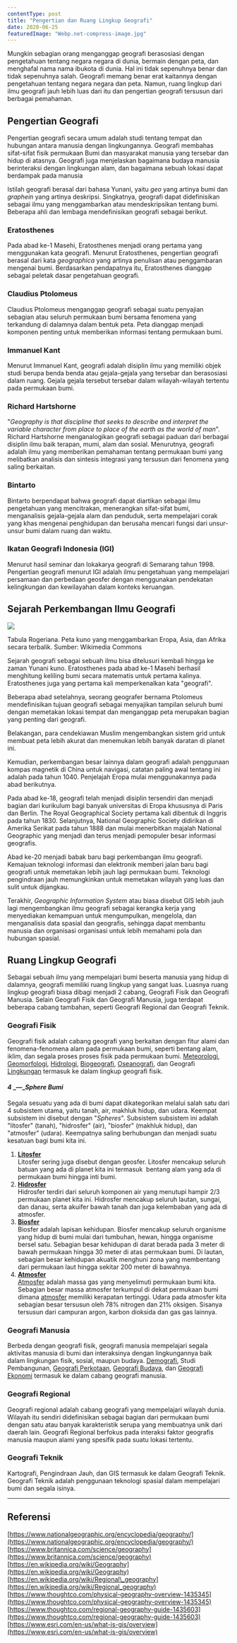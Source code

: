 ```yaml
---
contentType: post
title: "Pengertian dan Ruang Lingkup Geografi"
date: 2020-06-25
featuredImage: "Webp.net-compress-image.jpg"
---
```


Mungkin sebagian orang menganggap geografi berasosiasi dengan pengetahuan tentang negara negara di dunia, bermain dengan peta, dan menghafal nama nama ibukota di dunia. Hal ini tidak sepenuhnya benar dan tidak sepenuhnya salah. Geografi memang benar erat kaitannya dengan pengetahuan tentang negara negara dan peta. Namun, ruang lingkup dari ilmu geografi jauh lebih luas dari itu dan pengertian geografi tersusun dari berbagai pemahaman.

## Pengertian Geografi

Pengertian geografi secara umum adalah studi tentang tempat dan hubungan antara manusia dengan lingkungannya. Geografi membahas sifat-sifat fisik permukaan Bumi dan masyarakat manusia yang tersebar dan hidup di atasnya. Geografi juga menjelaskan bagaimana budaya manusia berinteraksi dengan lingkungan alam, dan bagaimana sebuah lokasi dapat berdampak pada manusia

Istilah geografi berasal dari bahasa Yunani, yaitu _geo_ yang artinya bumi dan _graphein_ yang artinya deskripsi. Singkatnya, geografi dapat didefinisikan sebagai ilmu yang menggambarkan atau mendeskripsikan tentang bumi. Beberapa ahli dan lembaga mendefinisikan geografi sebagai berikut.

### Eratosthenes

Pada abad ke-1 Masehi, Eratosthenes menjadi orang pertama yang menggunakan kata geografi. Menurut Eratosthenes, pengertian geografi berasal dari kata _geographica_ yang artinya penulisan atau penggambaran mengenai bumi. Berdasarkan pendapatnya itu, Eratosthenes dianggap sebagai peletak dasar pengetahuan geografi.

### Claudius Ptolomeus

Claudius Ptolomeus menganggap geografi sebagai suatu penyajian sebagian atau seluruh permukaan bumi bersama fenomena yang terkandung di dalamnya dalam bentuk peta. Peta dianggap menjadi komponen penting untuk memberikan informasi tentang permukaan bumi.

### Immanuel Kant

Menurut Immanuel Kant, geografi adalah disiplin ilmu yang memiliki objek studi berupa benda benda atau gejala-gejala yang tersebar dan berasosiasi dalam ruang. Gejala gejala tersebut tersebar dalam wilayah-wilayah tertentu pada permukaan bumi.

### Richard Hartshorne

"_Geography is that discipline that seeks to describe and interpret the variable character from place to place of the earth as the world of man_". Richard Hartshorne menganalogikan geografi sebagai paduan dari berbagai disiplin ilmu baik terapan, mumi, alam dan sosial. Menurutnya, geografi adalah ilmu yang memberikan pemahaman tentang permukaan bumi yang melibatkan analisis dan sintesis integrasi yang tersusun dari fenomena yang saling berkaitan.

### Bintarto

Bintarto berpendapat bahwa geografi dapat diartikan sebagai ilmu pengetahuan yang mencitrakan, menerangkan sifat-sifat bumi, menganalisis gejala-gejala alam dan penduduk, serta mempelajari corak yang khas mengenai penghidupan dan berusaha mencari fungsi dari unsur-unsur bumi dalam ruang dan waktu.

### Ikatan Geografi Indonesia (IGI)

Menurut hasil seminar dan lokakarya geografi di Semarang tahun 1998. Pengertian geografi menurut IGI adalah ilmu pengetahuan yang mempelajari persamaan dan perbedaan geosfer dengan menggunakan pendekatan kelingkungan dan kewilayahan dalam konteks keruangan.

## Sejarah Perkembangan Ilmu Geografi

![](images/uploads/image-3.jpeg)

Tabula Rogeriana. Peta kuno yang menggambarkan Eropa, Asia, dan Afrika secara terbalik. Sumber: Wikimedia Commons

Sejarah geografi sebagai sebuah ilmu bisa ditelusuri kembali hingga ke zaman Yunani kuno. Eratosthenes pada abad ke-1 Masehi berhasil menghitung keliling bumi secara matematis untuk pertama kalinya. Eratosthenes juga yang pertama kali memperkenalkan kata "geografi".

Beberapa abad setelahnya, seorang geografer bernama Ptolomeus mendefinisikan tujuan geografi sebagai menyajikan tampilan seluruh bumi dengan memetakan lokasi tempat dan menganggap peta merupakan bagian yang penting dari geografi.

Belakangan, para cendekiawan Muslim mengembangkan sistem grid untuk membuat peta lebih akurat dan menemukan lebih banyak daratan di planet ini.

Kemudian, perkembangan besar lainnya dalam geografi adalah penggunaan kompas magnetik di China untuk navigasi, catatan paling awal tentang ini adalah pada tahun 1040. Penjelajah Eropa mulai menggunakannya pada abad berikutnya.

Pada abad ke-18, geografi telah menjadi disiplin tersendiri dan menjadi bagian dari kurikulum bagi banyak universitas di Eropa khususnya di Paris dan Berlin. The Royal Geographical Society pertama kali dibentuk di Inggris pada tahun 1830. Selanjutnya, National Geographic Society didirikan di Amerika Serikat pada tahun 1888 dan mulai menerbitkan majalah National Geographic yang menjadi dan terus menjadi pemopuler besar informasi geografis.

Abad ke-20 menjadi babak baru bagi perkembangan ilmu geografi. Kemajuan teknologi informasi dan elektronik memberi jalan baru bagi geografi untuk memetakan lebih jauh lagi permukaan bumi. Teknologi pengindraan jauh memungkinkan untuk memetakan wilayah yang luas dan sulit untuk dijangkau.

Terakhir, _Geographic Information System_ atau biasa disebut GIS lebih jauh lagi mengembangkan ilmu geografi sebagai kerangka kerja yang menyediakan kemampuan untuk mengumpulkan, mengelola, dan menganalisis data spasial dan geografis, sehingga dapat membantu manusia dan organisasi organisasi untuk lebih memahami pola dan hubungan spasial.

## Ruang Lingkup Geografi

Sebagai sebuah ilmu yang mempelajari bumi beserta manusia yang hidup di dalamnya, geografi memiliki ruang lingkup yang sangat luas. Luasnya ruang lingkup geografi biasa dibagi menjadi 2 cabang, Geografi Fisik dan Geografi Manusia. Selain Geografi Fisik dan Geografi Manusia, juga terdapat beberapa cabang tambahan, seperti Geografi Regional dan Geografi Teknik.

### Geografi Fisik

Geografi fisik adalah cabang geografi yang berkaitan dengan fitur alami dan fenomena-fenomena alam pada permukaan bumi, seperti bentang alam, iklim, dan segala proses proses fisik pada permukaan bumi. [Meteorologi](https://supergeografi.com/atmosfer/), [Geomorfologi](https://supergeografi.com/litosfer/geomorfologi/), [Hidrologi](https://supergeografi.com/hidrosfer/hidrologi/), [Biogeografi](https://supergeografi.com/biosfer/biogeografi/), [Oseanografi](https://supergeografi.com/hidrosfer/oseanografi/), dan Geografi [Lingkungan](https://supergeografi.com/biosfer/lingkungan/) termasuk ke dalam lingkup geografi fisik.

#### _4_ _—__Sphere Bumi_

Segala sesuatu yang ada di bumi dapat dikategorikan melalui salah satu dari 4 subsistem utama, yaitu tanah, air, makhluk hidup, dan udara. Keempat subsistem ini disebut dengan "_Spheres_". Subsistem subsistem ini adalah "litosfer" (tanah), "hidrosfer" (air), "biosfer" (makhluk hidup), dan "atmosfer" (udara). Keempatnya saling berhubungan dan menjadi suatu kesatuan bagi bumi kita ini.

1. **[Litosfer](https://supergeografi.com/litosfer/)**  
    Litosfer sering juga disebut dengan geosfer. Litosfer mencakup seluruh batuan yang ada di planet kita ini termasuk  bentang alam yang ada di permukaan bumi hingga inti bumi.
2. **[Hidrosfer](https://supergeografi.com/hidrosfer/)**  
    Hidrosfer terdiri dari seluruh komponen air yang menutupi hampir 2/3 permukaan planet kita ini. Hidrosfer mencakup seluruh lautan, sungai, dan danau, serta akuifer bawah tanah dan juga kelembaban yang ada di atmosfer.
3. **[Biosfer](https://supergeografi.com/biosfer/)**  
    Biosfer adalah lapisan kehidupan. Biosfer mencakup seluruh organisme yang hidup di bumi mulai dari tumbuhan, hewan, hingga organisme bersel satu. Sebagian besar kehidupan di darat berada pada 3 meter di bawah permukaan hingga 30 meter di atas permukaan bumi. Di lautan, sebagian besar kehidupan akuatik menghuni zona yang membentang dari permukaan laut hingga sekitar 200 meter di bawahnya.
4. **[Atmosfer](https://supergeografi.com/atmosfer/)**  
    [Atmosfer](https://supergeografi.com/geografi/struktur-dan-komposisi-atmosfer/) adalah massa gas yang menyelimuti permukaan bumi kita. Sebagian besar massa atmosfer terkumpul di dekat permukaan bumi dimana [atmosfer](https://supergeografi.com/geografi/struktur-dan-komposisi-atmosfer/) memiliki kerapatan tertinggi. Udara pada atmosfer kita sebagian besar tersusun oleh 78% nitrogen dan 21% oksigen. Sisanya tersusun dari campuran argon, karbon dioksida dan gas gas lainnya.

### Geografi Manusia

Berbeda dengan geografi fisik, geografi manusia mempelajari segala aktivitas manusia di bumi dan interaksinya dengan lingkungannya baik dalam lingkungan fisik, sosial, maupun budaya. [Demografi](https://supergeografi.com/antroposfer/demografi/), Studi Pembangunan, [Geografi Perkotaan](https://supergeografi.com/antroposfer/perkotaan/), [Geografi Budaya](https://supergeografi.com/antroposfer/budaya/), dan [Geografi Ekonomi](https://supergeografi.com/antroposfer/ekonomi/) termasuk ke dalam cabang geografi manusia.

### Geografi Regional

Geografi regional adalah cabang geografi yang mempelajari wilayah dunia. Wilayah itu sendiri didefinisikan sebagai bagian dari permukaan bumi dengan satu atau banyak karakteristik serupa yang membuatnya unik dari daerah lain. Geografi Regional berfokus pada interaksi faktor geografis manusia maupun alami yang spesifik pada suatu lokasi tertentu.

### Geografi Teknik

Kartografi, Pengindraan Jauh, dan GIS termasuk ke dalam Geografi Teknik. Geografi Teknik adalah penggunaan teknologi spasial dalam mempelajari bumi dan segala isinya.

* * *

## Referensi

[https://www.nationalgeographic.org/encyclopedia/geography/](https://www.nationalgeographic.org/encyclopedia/geography/)  
[https://www.britannica.com/science/geography](https://www.britannica.com/science/geography)  
[https://en.wikipedia.org/wiki/Geography](https://en.wikipedia.org/wiki/Geography)  
[https://en.wikipedia.org/wiki/Regional\_geography](https://en.wikipedia.org/wiki/Regional_geography)  
[https://www.thoughtco.com/physical-geography-overview-1435345](https://www.thoughtco.com/physical-geography-overview-1435345)  
[https://www.thoughtco.com/regional-geography-guide-1435603](https://www.thoughtco.com/regional-geography-guide-1435603)  
[https://www.esri.com/en-us/what-is-gis/overview](https://www.esri.com/en-us/what-is-gis/overview)
